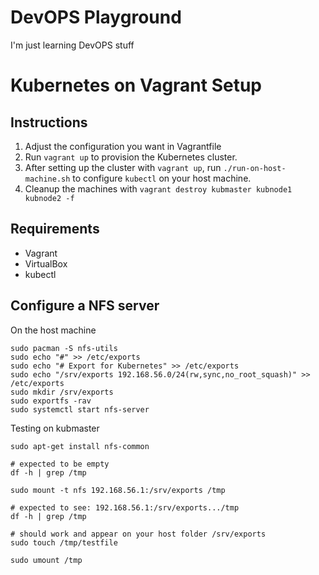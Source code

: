# DevOPS Playground

I'm just learning DevOPS stuff

# Kubernetes on Vagrant Setup

## Instructions

1. Adjust the configuration you want in Vagrantfile
2. Run `vagrant up` to provision the Kubernetes cluster.
3. After setting up the cluster with `vagrant up`, run `./run-on-host-machine.sh` to configure `kubectl` on your host machine.
4. Cleanup the machines with `vagrant destroy kubmaster kubnode1 kubnode2 -f`

## Requirements

- Vagrant
- VirtualBox
- kubectl

## Configure a NFS server

On the host machine

```
sudo pacman -S nfs-utils
sudo echo "#" >> /etc/exports
sudo echo "# Export for Kubernetes" >> /etc/exports
sudo echo "/srv/exports 192.168.56.0/24(rw,sync,no_root_squash)" >> /etc/exports
sudo mkdir /srv/exports
sudo exportfs -rav
sudo systemctl start nfs-server
```

Testing on kubmaster  

```
sudo apt-get install nfs-common

# expected to be empty
df -h | grep /tmp 

sudo mount -t nfs 192.168.56.1:/srv/exports /tmp

# expected to see: 192.168.56.1:/srv/exports.../tmp
df -h | grep /tmp 

# should work and appear on your host folder /srv/exports
sudo touch /tmp/testfile

sudo umount /tmp
```

